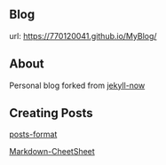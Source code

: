 ## Blog
url: https://770120041.github.io/MyBlog/

## About
Personal blog forked from [jekyll-now](https://github.com/barryclark/jekyll-now)

## Creating Posts
[posts-format](https://jekyllrb.com/docs/posts/)

[Markdown-CheetSheet](https://github.com/adam-p/markdown-here/wiki/Markdown-Cheatsheet)
